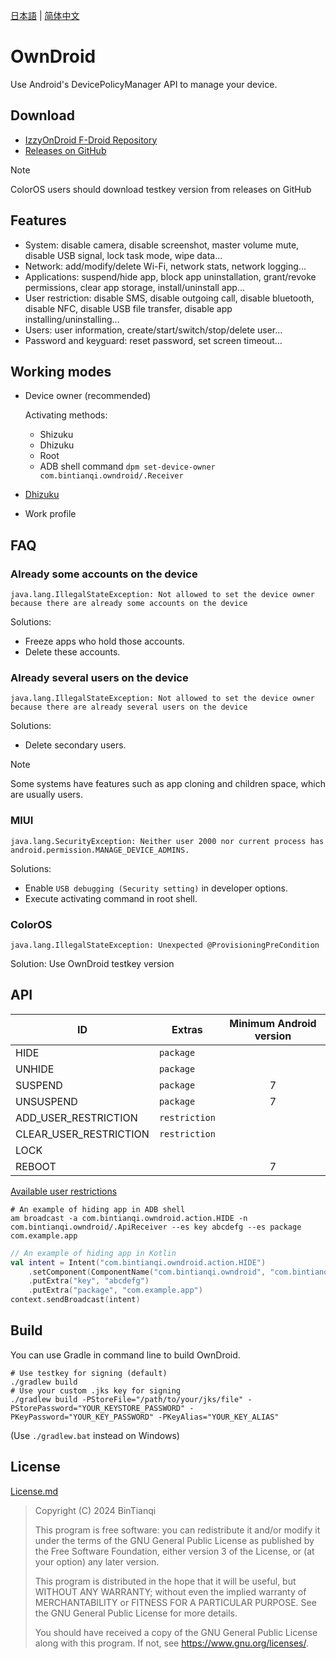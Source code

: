 [日本語](Readme-ja.md) | [简体中文](Readme.md)

# OwnDroid

Use Android's DevicePolicyManager API to manage your device.

## Download

- [IzzyOnDroid F-Droid Repository](https://apt.izzysoft.de/fdroid/index/apk/com.bintianqi.owndroid)
- [Releases on GitHub](https://github.com/BinTianqi/OwnDroid/releases)

> [!NOTE]
> ColorOS users should download testkey version from releases on GitHub

## Features

- System: disable camera, disable screenshot, master volume mute, disable USB signal, lock task mode, wipe data...
- Network: add/modify/delete Wi-Fi, network stats, network logging...
- Applications: suspend/hide app, block app uninstallation, grant/revoke permissions, clear app storage, install/uninstall app...
- User restriction: disable SMS, disable outgoing call, disable bluetooth, disable NFC, disable USB file transfer, disable app installing/uninstalling...
- Users: user information, create/start/switch/stop/delete user...
- Password and keyguard: reset password, set screen timeout...

## Working modes

- Device owner (recommended)

  Activating methods:
  - Shizuku
  - Dhizuku
  - Root
  - ADB shell command `dpm set-device-owner com.bintianqi.owndroid/.Receiver`
- [Dhizuku](https://github.com/iamr0s/Dhizuku)
- Work profile

## FAQ

### Already some accounts on the device

```text
java.lang.IllegalStateException: Not allowed to set the device owner because there are already some accounts on the device
```

Solutions:
- Freeze apps who hold those accounts.
- Delete these accounts.

### Already several users on the device

```text
java.lang.IllegalStateException: Not allowed to set the device owner because there are already several users on the device
```

Solutions:
- Delete secondary users.

> [!NOTE]
> Some systems have features such as app cloning and children space, which are usually users.

### MIUI

```text
java.lang.SecurityException: Neither user 2000 nor current process has android.permission.MANAGE_DEVICE_ADMINS.
```

Solutions:
- Enable `USB debugging (Security setting)` in developer options.
- Execute activating command in root shell.

### ColorOS

```text
java.lang.IllegalStateException: Unexpected @ProvisioningPreCondition
```

Solution: Use OwnDroid testkey version

## API

| ID                     | Extras        | Minimum Android version |
|------------------------|---------------|:-----------------------:|
| HIDE                   | `package`     |                         |
| UNHIDE                 | `package`     |                         |
| SUSPEND                | `package`     |            7            |
| UNSUSPEND              | `package`     |            7            |
| ADD_USER_RESTRICTION   | `restriction` |                         |
| CLEAR_USER_RESTRICTION | `restriction` |                         |
| LOCK                   |               |                         |
| REBOOT                 |               |            7            |

[Available user restrictions](https://developer.android.com/reference/android/os/UserManager#constants_1)

```shell
# An example of hiding app in ADB shell
am broadcast -a com.bintianqi.owndroid.action.HIDE -n com.bintianqi.owndroid/.ApiReceiver --es key abcdefg --es package com.example.app
```

```kotlin
// An example of hiding app in Kotlin
val intent = Intent("com.bintianqi.owndroid.action.HIDE")
    .setComponent(ComponentName("com.bintianqi.owndroid", "com.bintianqi.owndroid.ApiReceiver"))
    .putExtra("key", "abcdefg")
    .putExtra("package", "com.example.app")
context.sendBroadcast(intent)
```

## Build

You can use Gradle in command line to build OwnDroid.
```shell
# Use testkey for signing (default)
./gradlew build
# Use your custom .jks key for signing
./gradlew build -PStoreFile="/path/to/your/jks/file" -PStorePassword="YOUR_KEYSTORE_PASSWORD" -PKeyPassword="YOUR_KEY_PASSWORD" -PKeyAlias="YOUR_KEY_ALIAS"
```
(Use `./gradlew.bat` instead on Windows)

## License

[License.md](LICENSE.md)

> Copyright (C)  2024  BinTianqi
>
> This program is free software: you can redistribute it and/or modify it under the terms of the GNU General Public License as published by the Free Software Foundation, either version 3 of the License, or (at your option) any later version.
>
> This program is distributed in the hope that it will be useful, but WITHOUT ANY WARRANTY; without even the implied warranty of MERCHANTABILITY or FITNESS FOR A PARTICULAR PURPOSE.  See the GNU General Public License for more details.
>
> You should have received a copy of the GNU General Public License along with this program.  If not, see <https://www.gnu.org/licenses/>.
